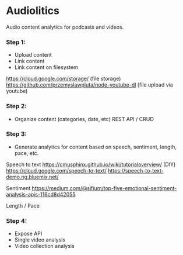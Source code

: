 # Audiolitics

Audio content analytics for podcasts and videos.

### Step 1:

* Upload content
* Link content
* Link content on filesystem

https://cloud.google.com/storage/ (file storage)
https://github.com/przemyslawpluta/node-youtube-dl (file upload via youtube)

### Step 2:

* Organize content (categories, date, etc)
  REST API / CRUD

### Step 3:

* Generate analytics for content based on speech, sentiment, length, pace, etc.

Speech to text
https://cmusphinx.github.io/wiki/tutorialoverview/ (DIY)
https://cloud.google.com/speech-to-text/
https://speech-to-text-demo.ng.bluemix.net/

Sentiment
https://medium.com/@sifium/top-five-emotional-sentiment-analysis-apis-116cd8d42055

Length / Pace

### Step 4:

* Expose API
* Single video analysis
* Video collection analysis

